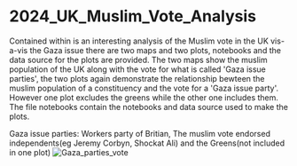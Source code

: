 # 2024_UK_Muslim_Vote_Analysis
Contained within is an interesting analysis of the Muslim vote in the UK vis-a-vis the Gaza issue there are two maps and two plots, 
notebooks and the data source for the plots are provided. The two maps show the muslim population of the UK along with the vote for
what is called 'Gaza issue parties', the two plots again demonstrate the relationship bewteen the muslim population of a constituency
and the vote for a 'Gaza issue party'. However one plot excludes the greens while the other one includes them. The file notebooks contain
the notebooks and data source used to make the plots.

Gaza issue parties: Workers party of Britian, The muslim vote endorsed independents(eg Jeremy Corbyn, Shockat Ali) and the Greens(not included in one plot)
![Gaza_parties_vote](https://github.com/user-attachments/assets/2f0935a8-35f3-4041-bc20-032c9163eaad)

